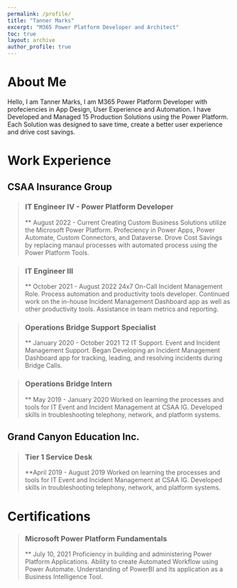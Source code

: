 ```yaml
---
permalink: /profile/
title: "Tanner Marks"
excerpt: "M365 Power Platform Developer and Architect"
toc: true
layout: archive
author_profile: true
---
```



# About Me # 

Hello, I am Tanner Marks, I am M365 Power Platform Developer with profeciencies in App Design, User Experience and Automation. I have Developed and Managed 15 Production Solutions using the Power Platform. Each Solution was designed to save time, create a better user experience and drive cost savings. 


# Work Experience #

## CSAA Insurance Group ## 

> ### IT Engineer IV - Power Platform Developer ###
> ** August 2022 - Current
> Creating Custom Business Solutions utilize the Microsoft Power Platform. Profeciency in Power Apps, Power Automate, Custom Connectors, and Dataverse. Drove Cost Savings by replacing manaul processes with automated process using the Power Platform Tools.

>### IT Engineer III ###
>** October 2021 - August 2022
>24x7 On-Call Incident Management Role. Process automation and productivity tools developer. Continued work on the in-house Incident Management Dashboard app as well as other productivity tools. Assistance in team metrics and reporting.

>### Operations Bridge Support Specialist ###
>** January 2020 - October 2021
>T2 IT Support. Event and Incident Management Support. Began Developing an Incident Management Dashboard app for tracking, leading, and resolving incidents during Bridge Calls.

>### Operations Bridge Intern ###
>** May 2019 - January 2020
>Worked on learning the processes and tools for IT Event and Incident Management at CSAA IG. Developed skills in troubleshooting telephony, network, and platform systems.

## Grand Canyon Education Inc. ##

>### Tier 1 Service Desk ###
>**April 2019 - August 2019
>Worked on learning the processes and tools for IT Event and Incident Management at CSAA IG. Developed skills in troubleshooting telephony, network, and platform systems.

# Certifications #
>### Microsoft Power Platform Fundamentals ###
>** July 10, 2021
>Proficiency in building and administering Power Platform Applications. Ability to create Automated Workflow using Power Automate. Understanding of PowerBI and its application as a Business Intelligence Tool. 


